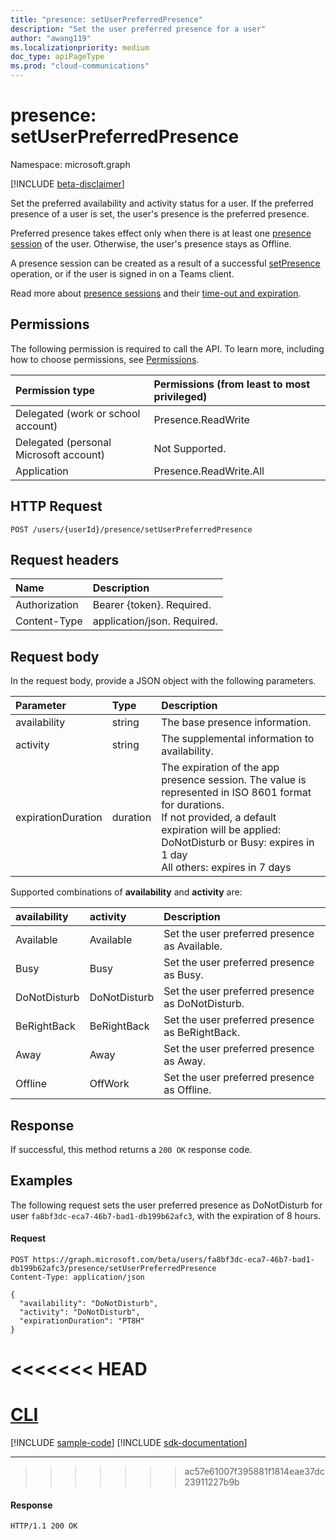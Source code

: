 ```yaml
---
title: "presence: setUserPreferredPresence"
description: "Set the user preferred presence for a user"
author: "awang119"
ms.localizationpriority: medium
doc_type: apiPageType
ms.prod: "cloud-communications"
---
```


# presence: setUserPreferredPresence

Namespace: microsoft.graph

[!INCLUDE [beta-disclaimer](../../includes/beta-disclaimer.md)]

Set the preferred availability and activity status for a user. If the preferred presence of a user is set, the user's presence is the preferred presence.

Preferred presence takes effect only when there is at least one [presence session](presence-setpresence.md#presence-sessions) of the user. Otherwise, the user's presence stays as Offline.

A presence session can be created as a result of a successful [setPresence](presence-setpresence.md) operation, or if the user is signed in on a Teams client. 

Read more about [presence sessions](presence-setpresence.md#presence-sessions) and their [time-out and expiration](presence-setpresence.md#timeout-expiration-and-keep-alive). 

## Permissions
The following permission is required to call the API. To learn more, including how to choose permissions, see [Permissions](/graph/permissions-reference).

| Permission type                        | Permissions (from least to most privileged) |
| :------------------------------------- | :------------------------------------------ |
| Delegated (work or school account)     | Presence.ReadWrite                          |
| Delegated (personal Microsoft account) | Not Supported.                              |
| Application                            | Presence.ReadWrite.All                      |

## HTTP Request
<!-- { "blockType": "ignored" } -->
```http
POST /users/{userId}/presence/setUserPreferredPresence
```
## Request headers
| Name          | Description                 |
| :------------ | :-------------------------- |
| Authorization | Bearer {token}. Required.   |
| Content-Type  | application/json. Required. |

## Request body

In the request body, provide a JSON object with the following parameters.

| Parameter          | Type     | Description                                                                                                                                                                                                                                    |
| :----------------- | :------- | :--------------------------------------------------------------------------------------------------------------------------------------------------------------------------------------------------------------------------------------------- |
| availability       | string   | The base presence information.                                                                                                                                                                                                                 |
| activity           | string   | The supplemental information to availability.                                                                                                                                                                                                  |
| expirationDuration | duration | The expiration of the app presence session. The value is represented in ISO 8601 format for durations.<br/>If not provided, a default expiration will be applied:<br/>DoNotDisturb or Busy: expires in 1 day<br/>All others: expires in 7 days |

Supported combinations of **availability** and **activity** are:

| availability | activity     | Description                                         |
| :----------- | :----------- | :-------------------------------------------------- |
| Available    | Available    | Set the user preferred presence as Available.       |
| Busy         | Busy         | Set the user preferred presence as Busy.            |
| DoNotDisturb | DoNotDisturb | Set the user preferred presence as DoNotDisturb.    |
| BeRightBack  | BeRightBack  | Set the user preferred presence as BeRightBack.     |
| Away         | Away         | Set the user preferred presence as Away.            |
| Offline      | OffWork      | Set the user preferred presence as Offline. |

## Response
If successful, this method returns a `200 OK` response code.

## Examples

The following request sets the user preferred presence as DoNotDisturb for user `fa8bf3dc-eca7-46b7-bad1-db199b62afc3`, with the expiration of 8 hours.

#### Request

<!-- {
  "blockType": "request",
  "name": "setUserPreferredPresence"
}-->

```msgraph-interactive
POST https://graph.microsoft.com/beta/users/fa8bf3dc-eca7-46b7-bad1-db199b62afc3/presence/setUserPreferredPresence
Content-Type: application/json

{
  "availability": "DoNotDisturb",
  "activity": "DoNotDisturb",
  "expirationDuration": "PT8H"
}
```

<<<<<<< HEAD
=======
# [CLI](#tab/cli)
[!INCLUDE [sample-code](../includes/snippets/cli/setuserpreferredpresence-cli-snippets.md)]
[!INCLUDE [sdk-documentation](../includes/snippets/snippets-sdk-documentation-link.md)]

---

>>>>>>> ac57e61007f395881f1814eae37dc23911227b9b
#### Response

<!-- {
  "blockType": "response",
  "truncated": true
} -->
```http
HTTP/1.1 200 OK
```
